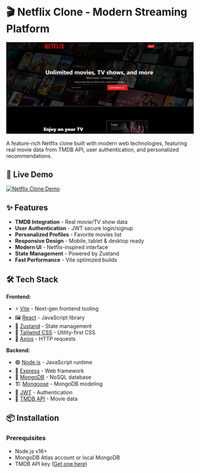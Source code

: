 # 🎬 Netflix Clone - Modern Streaming Platform

![Netflix Clone Screenshot](screenshots/home.png) <!-- Add your screenshot path -->

A feature-rich Netflix clone built with modern web technologies, featuring real movie data from TMDB API, user authentication, and personalized recommendations.

## 🚀 Live Demo

[![Netflix Clone Demo](https://img.shields.io/badge/Demo-Live-green?style=for-the-badge)](https://netflix-clone-v7a1.onrender.com/) <!-- Replace with your actual demo link -->

## ✨ Features

-   **TMDB Integration** - Real movie/TV show data
-   **User Authentication** - JWT secure login/signup
-   **Personalized Profiles** - Favorite movies list
-   **Responsive Design** - Mobile, tablet & desktop ready
-   **Modern UI** - Netflix-inspired interface
-   **State Management** - Powered by Zustand
-   **Fast Performance** - Vite optimized builds

## 🛠 Tech Stack

**Frontend:**

-   ⚡ [Vite](https://vitejs.dev/) - Next-gen frontend tooling
-   🖼 [React](https://reactjs.org/) - JavaScript library
-   🐻 [Zustand](https://zustand-demo.pmnd.rs/) - State management
-   🎨 [Tailwind CSS](https://tailwindcss.com/) - Utility-first CSS
-   🔄 [Axios](https://axios-http.com/) - HTTP requests

**Backend:**

-   🟢 [Node.js](https://nodejs.org/) - JavaScript runtime
-   🚂 [Express](https://expressjs.com/) - Web framework
-   🍃 [MongoDB](https://www.mongodb.com/) - NoSQL database
-   🏗 [Mongoose](https://mongoosejs.com/) - MongoDB modeling
-   🔑 [JWT](https://jwt.io/) - Authentication
-   🎥 [TMDB API](https://www.themoviedb.org/) - Movie data

## 📦 Installation

### Prerequisites

-   Node.js v16+
-   MongoDB Atlas account or local MongoDB
-   TMDB API key ([Get one here](https://www.themoviedb.org/settings/api))
